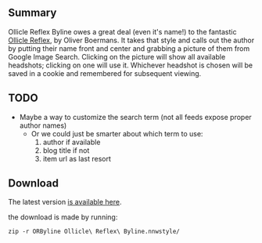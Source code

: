 ## Summary

Ollicle Reflex Byline owes a great deal (even it's name!) to the fantastic [Ollicle Reflex](http://www.ollicle.com/projects/netnewswire/reflex/), by Oliver Boermans. It takes that style and calls out the author by putting their name front and center and grabbing a picture of them from Google Image Search. Clicking on the picture will show all available headshots; clicking on one will use it. Whichever headshot is chosen will be saved in a cookie and remembered for subsequent viewing.

## TODO
- Maybe a way to customize the search term (not all feeds expose proper author names)
	- Or we could just be smarter about which term to use:
		1. author if available
		2. blog title if not
		3. item url as last resort
		
## Download

The latest version [is available here](http://cloud.github.com/downloads/TALlama/Ollicle-Reflex-Byline/ORByline.zip).

the download is made by running:

    zip -r ORByline Ollicle\ Reflex\ Byline.nnwstyle/